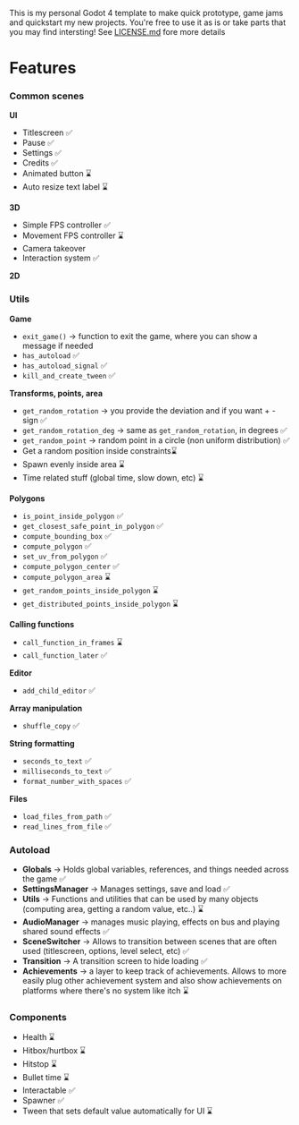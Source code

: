 This is my personal Godot 4 template to make quick prototype, game jams and quickstart my new projects. You're free to use it as is or take parts that you may find intersting! See [LICENSE.md]() fore more details

# Features

### Common scenes

**UI**
- Titlescreen ✅
- Pause ✅
- Settings ✅
- Credits ✅
- Animated button ⌛
- Auto resize text label ⌛

**3D**
- Simple FPS controller ✅
- Movement FPS controller ⌛
- Camera takeover
- Interaction system ✅

**2D**

### **Utils**

**Game**
- `exit_game()` → function to exit the game, where you can show a message if needed
- `has_autoload` ✅
- `has_autoload_signal` ✅
- `kill_and_create_tween` ✅

**Transforms, points, area**
- `get_random_rotation` → you provide the deviation and if you want + - sign ✅
- `get_random_rotation_deg` → same as `get_random_rotation`, in degrees ✅
- `get_random_point` → random point in a circle (non uniform distribution) ✅
- Get a random position inside constraints⌛ 
- Spawn evenly inside area ⌛
- Time related stuff (global time, slow down, etc) ⌛

**Polygons**
- `is_point_inside_polygon` ✅ 
- `get_closest_safe_point_in_polygon` ✅
- `compute_bounding_box` ✅
- `compute_polygon` ✅
- `set_uv_from_polygon` ✅
- `compute_polygon_center` ✅
- `compute_polygon_area` ⌛
- `get_random_points_inside_polygon` ⌛
- `get_distributed_points_inside_polygon` ⌛

**Calling functions**
- `call_function_in_frames` ⌛
- `call_function_later` ✅

**Editor**
- `add_child_editor` ✅

**Array manipulation**
- `shuffle_copy` ✅

**String formatting**
- `seconds_to_text` ✅
- `milliseconds_to_text` ✅
- `format_number_with_spaces` ✅

**Files**
- `load_files_from_path` ✅
- `read_lines_from_file` ✅

### Autoload

- **Globals** → Holds global variables, references, and things needed across the game ✅
- **SettingsManager** → Manages settings, save and load ✅
- **Utils** → Functions and utilities that can be used by many objects (computing area, getting a random value, etc..) ⌛
- **AudioManager** → manages music playing, effects on bus and playing shared sound effects ✅
- **SceneSwitcher** → Allows to transition between scenes that are often used (titlescreen, options, level select, etc) ✅
- **Transition** → A transition screen to hide loading ✅
- **Achievements** → a layer to keep track of achievements. Allows to more easily plug other achievement system and also show achievements on platforms where there's no system like itch ⌛

### **Components**

- Health ⌛
- Hitbox/hurtbox ⌛
- Hitstop ⌛
- Bullet time ⌛
- Interactable ✅
- Spawner ✅
- Tween that sets default value automatically for UI ⌛ 
